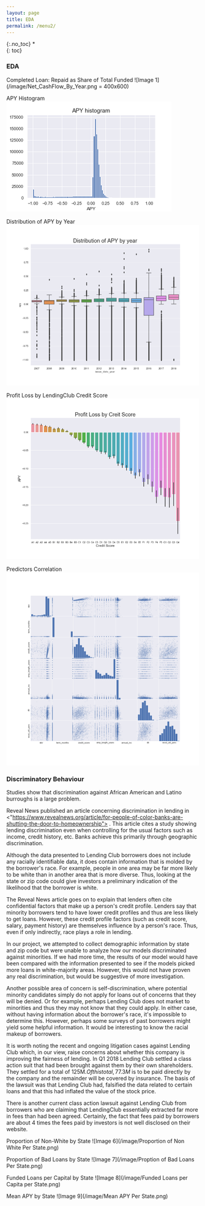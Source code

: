 ```yaml
---
layout: page
title: EDA
permalink: /menu2/
---
```

{:.no_toc}
*  
{: toc}

### EDA
Completed Loan: Repaid as Share of Total Funded
![Image 1](/image/Net_CashFlow_By_Year.png = 400x600)

APY Histogram
![Image 2](/image/APY_histogram.png)

Distribution of APY by Year
![Image 3](/image/Distribution_of_APY_by_year.png)

Profit Loss by LendingClub Credit Score
![Image 4](/image/Profit_loss_by_creditscore.png)

Predictors Correlation
![Image 5](/image/Predictors_Correlations.png)

### Discriminatory Behaviour

Studies show that discrimination against African American and Latino burroughs is a large problem.

Reveal News published an article concerning discrimination in lending in <"https://www.revealnews.org/article/for-people-of-color-banks-are-shutting-the-door-to-homeownership"> . This article cites a study showing lending discrimination even when controlling for the usual factors such as income, credit history, etc. Banks achieve this primarily through geographic discrimination.

Although the data presented to Lending Club borrowers does not include any racially identifiable data, it does contain information that is molded by the borrower&#39;s race. For example, people in one area may be far more likely to be white than in another area that is more diverse. Thus, looking at the state or zip code could give investors a preliminary indication of the likelihood that the borrower is white.

The Reveal News article goes on to explain that lenders often cite confidential factors that make up a person&#39;s credit profile. Lenders say that minority borrowers tend to have lower credit profiles and thus are less likely to get loans.  However, these credit profile factors (such as credit score, salary, payment history) are themselves influence by a person&#39;s race. Thus, even if only indirectly, race plays a role in lending.

In our project, we attempted to collect demographic information by state and zip code but were unable to analyze how our models discriminated against minorities. If we had more time, the results of our model would have been compared with the information presented to see if the models picked more loans in white-majority areas. However, this would not have proven any real discrimination, but would be suggestive of more investigation.

Another possible area of concern is self-discrimination, where potential minority candidates simply do not apply for loans out of concerns that they will be denied. Or for example, perhaps Lending Club does not market to minorities and thus they may not know that they could apply. In either case, without having information about the borrower&#39;s race, it&#39;s impossible to determine this. However, perhaps some surveys of past borrowers might yield some helpful information. It would be interesting to know the racial makeup of borrowers.

It is worth noting the recent and ongoing litigation cases against Lending Club which, in our view, raise concerns about whether this company is improving the fairness of lending.  In Q1 2018 Lending Club settled a class action suit that had been brought against them by their own shareholders.  They settled for a total of 125M$.  Of this total, 77.3M$ is to be paid directly by the company and the remainder will be covered by insurance. The basis of the lawsuit was that Lending Club had, falsified the data related to certain loans and that this had inflated the value of the stock price.

There is another current class action lawsuit against Lending Club from borrowers who are claiming that LendingClub essentially extracted far more in fees than had been agreed.  Certainly, the fact that fees paid by borrowers are about 4 times the fees paid by investors is not well disclosed on their website.

Proportion of Non-White by State
![Image 6](/image/Proportion of Non White Per State.png)

Proportion of Bad Loans by State
![Image 7](/image/Proption of Bad Loans Per State.png)

Funded Loans per Capital by State
![Image 8](/image/Funded Loans per Capita per State.png)

Mean APY by State
![Image 9](/image/Mean APY Per State.png)
